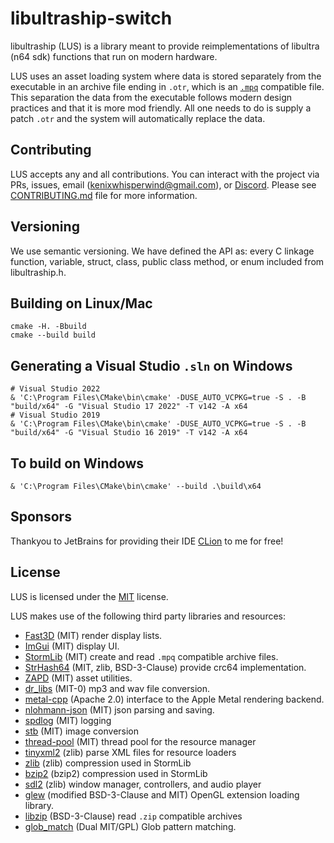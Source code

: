 # libultraship-switch
libultraship (LUS) is a library meant to provide reimplementations of libultra (n64 sdk) functions that run on modern hardware.

LUS uses an asset loading system where data is stored separately from the executable in an archive file ending in `.otr`, which is an [`.mpq`](http://www.zezula.net/en/mpq/main.html) compatible file. This separation the data from the executable follows modern design practices and that it is more mod friendly. All one needs to do is supply a patch `.otr` and the system will automatically replace the data.

## Contributing
LUS accepts any and all contributions. You can interact with the project via PRs, issues, email (kenixwhisperwind@gmail.com), or [Discord](https://discord.gg/shipofharkinian).
Please see [CONTRIBUTING.md](https://github.com/Kenix3/libultraship/blob/main/CONTRIBUTING.md) file for more information.

## Versioning
We use semantic versioning. We have defined the API as: every C linkage function, variable, struct, class, public class method, or enum included from libultraship.h.

## Building on Linux/Mac
```
cmake -H. -Bbuild
cmake --build build
```

## Generating a Visual Studio `.sln` on Windows
```
# Visual Studio 2022
& 'C:\Program Files\CMake\bin\cmake' -DUSE_AUTO_VCPKG=true -S . -B "build/x64" -G "Visual Studio 17 2022" -T v142 -A x64
# Visual Studio 2019
& 'C:\Program Files\CMake\bin\cmake' -DUSE_AUTO_VCPKG=true -S . -B "build/x64" -G "Visual Studio 16 2019" -T v142 -A x64
```

## To build on Windows
```
& 'C:\Program Files\CMake\bin\cmake' --build .\build\x64
```

## Sponsors
Thankyou to JetBrains for providing their IDE [CLion](https://www.jetbrains.com/clion/) to me for free!

## License
LUS is licensed under the [MIT](https://github.com/Kenix3/libultraship/blob/main/LICENSE) license.

LUS makes use of the following third party libraries and resources:
- [Fast3D](https://github.com/Kenix3/libultraship/tree/main/src/graphic/Fast3D) (MIT) render display lists.
- [ImGui](https://github.com/ocornut/imgui) (MIT)  display UI.
- [StormLib](https://github.com/ladislav-zezula/StormLib) (MIT) create and read `.mpq` compatible archive files.
- [StrHash64](https://github.com/Kenix3/libultraship/blob/main/extern/StrHash64/StrHash64.h) (MIT, zlib, BSD-3-Clause) provide crc64 implementation.
- [ZAPD](https://github.com/zeldaret/ZAPD) (MIT) asset utilities.
- [dr_libs](https://github.com/mackron/dr_libs) (MIT-0) mp3 and wav file conversion.
- [metal-cpp](https://github.com/bkaradzic/metal-cpp) (Apache 2.0) interface to the Apple Metal rendering backend.
- [nlohmann-json](https://github.com/nlohmann/json) (MIT) json parsing and saving.
- [spdlog](https://github.com/gabime/spdlog) (MIT) logging
- [stb](https://github.com/nothings/stb) (MIT) image conversion
- [thread-pool](https://github.com/bshoshany/thread-pool) (MIT) thread pool for the resource manager
- [tinyxml2](https://github.com/leethomason/tinyxml2) (zlib) parse XML files for resource loaders
- [zlib](https://github.com/madler/zlib) (zlib) compression used in StormLib
- [bzip2](https://github.com/libarchive/bzip2) (bzip2) compression used in StormLib
- [sdl2](https://github.com/libsdl-org/SDL) (zlib) window manager, controllers, and audio player
- [glew](https://github.com/nigels-com/glew) (modified BSD-3-Clause and MIT) OpenGL extension loading library.
- [libzip](https://github.com/nih-at/) (BSD-3-Clause) read `.zip` compatible archives
- [glob_match](https://github.com/torvalds/linux/blob/d1bd5fa07667fcc3e38996ec42aef98761f23039/lib/glob.c) (Dual MIT/GPL) Glob pattern matching.
